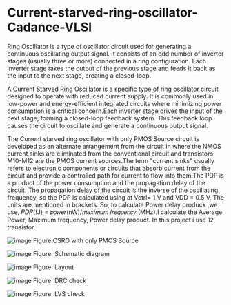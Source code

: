 # Current-starved-ring-oscillator-Cadance-VLSI

Ring Oscillator is a type of oscillator circuit used for generating a continuous oscillating output signal. It consists of an odd number of inverter stages (usually three or more) connected in a ring configuration. Each inverter stage takes the output of the previous stage and feeds it back as the input to the next stage, creating a closed-loop.

A Current Starved Ring Oscillator is a specific type of ring oscillator circuit designed to operate with reduced current supply. It is commonly used in low-power and energy-efficient integrated circuits where minimizing power consumption is a critical concern.Each inverter stage drives the input of the next stage, forming a closed-loop feedback system. This feedback loop causes the circuit to oscillate and generate a continuous output signal.

The Current starved ring oscillator with only PMOS Source circuit is developed as an alternate arrangement from the circuit in  where the NMOS current sinks are eliminated from the conventional circuit and transistors M10-M12 are the PMOS current sources.The term "current sinks" usually refers to electronic components or circuits that absorb current from the circuit and provide a controlled path for current to flow into them.The PDP is a product of the power consumption and the propagation delay of the circuit. The propagation delay of the circuit is the inverse of the oscillating frequency, so the PDP is calculated using at Vctrl= 1 V and VDD = 0.5 V. The units are mentioned in brackets. So, to calculate Power delay produck ,we use, 𝑃𝐷𝑃(fJ) = 𝑝𝑜𝑤𝑒𝑟(nW)/𝑚𝑎𝑥𝑖𝑚𝑢𝑚 𝑓𝑟𝑒𝑞𝑢𝑒𝑛𝑐𝑦 (MHz).I calculate the Average Power, Maximum frequency, Power delay product. In this project i use 12 transistor. 
 
![image](https://github.com/johir95/Current-starved-ring-oscillator-Cadance-VLSI/assets/90377555/c24e9d3c-f76c-4846-8071-9a5e2488abcb)
       Figure:CSRO with only PMOS Source

![image](https://github.com/johir95/Current-starved-ring-oscillator-Cadance-VLSI/assets/90377555/1a46db3b-0084-4ff8-96f7-49a3e1fc7cb8)
      Figure: Schematic diagram

 ![image](https://github.com/johir95/Current-starved-ring-oscillator-Cadance-VLSI/assets/90377555/a679e9d1-5f0c-46cd-a9bc-21537996fe33)
 Figure: Layout 

 ![image](https://github.com/johir95/Current-starved-ring-oscillator-Cadance-VLSI/assets/90377555/dd823370-2f5c-4ee6-8296-f4eefac1be33)
 Figure: DRC check

 ![image](https://github.com/johir95/Current-starved-ring-oscillator-Cadance-VLSI/assets/90377555/b15849c9-9141-426e-a6f6-f8ac807e5364)
 Figure: LVS check




      




